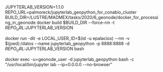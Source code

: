 JUPYTERLAB_VERSION=1.1.0
REPO_URL=palmoreck/jupyterlab_geopython_for_conabio_cluster
BUILD_DIR=/LUSTRE/MADMEX/tasks/2020/6_geonode/docker_for_processing_in_geonode
docker build $BUILD_DIR --force-rm -t $REPO_URL:$JUPYTERLAB_VERSION

docker run -dit -e LOCAL_USER_ID=$(id -u epalacios) --rm -v $(pwd):/datos --name jupyterlab_geopython -p 8888:8888 -d $REPO_URL:$JUPYTERLAB_VERSION bash

docker exec -u=geonode_user -d jupyterlab_geopython bash -c "/usr/local/bin/jupyter lab --ip=0.0.0.0 --no-browser"
